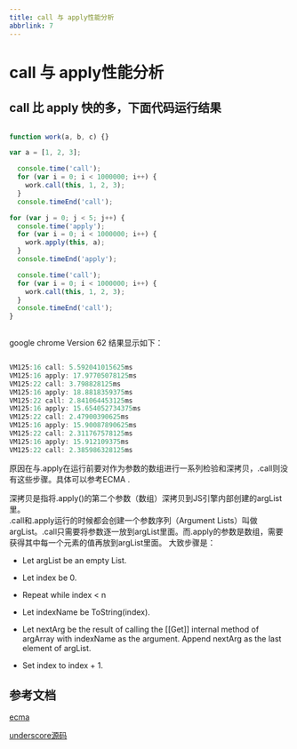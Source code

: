 ```yaml
---
title: call 与 apply性能分析
abbrlink: 7
---
```


# call 与 apply性能分析

## call 比 apply 快的多，下面代码运行结果

```javascript

function work(a, b, c) {}

var a = [1, 2, 3];

  console.time('call');
  for (var i = 0; i < 1000000; i++) {
    work.call(this, 1, 2, 3);
  }
  console.timeEnd('call');

for (var j = 0; j < 5; j++) {
  console.time('apply');
  for (var i = 0; i < 1000000; i++) {
    work.apply(this, a);
  }
  console.timeEnd('apply');

  console.time('call');
  for (var i = 0; i < 1000000; i++) {
    work.call(this, 1, 2, 3);
  }
  console.timeEnd('call');
}
    
```
google chrome Version 62 结果显示如下：
```javascript

VM125:16 call: 5.592041015625ms
VM125:16 apply: 17.97705078125ms
VM125:22 call: 3.798828125ms
VM125:16 apply: 18.8818359375ms
VM125:22 call: 2.841064453125ms
VM125:16 apply: 15.654052734375ms
VM125:22 call: 2.47900390625ms
VM125:16 apply: 15.90087890625ms
VM125:22 call: 2.311767578125ms
VM125:16 apply: 15.912109375ms
VM125:22 call: 2.385986328125ms

```

原因在与.apply在运行前要对作为参数的数组进行一系列检验和深拷贝，.call则没有这些步骤。具体可以参考ECMA .

深拷贝是指将.apply()的第二个参数（数组）深拷贝到JS引擎内部创建的argList里。    
.call和.apply运行的时候都会创建一个参数序列（Argument Lists）叫做argList。.call只需要将参数逐一放到argList里面。而.apply的参数是数组，需要获得其中每一个元素的值再放到argList里面。
大致步骤是：

- Let argList be an empty List.

- Let index be 0.

- Repeat while index < n

- Let indexName be ToString(index).
- Let nextArg be the result of calling the [[Get]] internal method of argArray with indexName as the argument.
Append nextArg as the last element of argList.
- Set index to index + 1.

## 参考文档
[ecma](http://www.ecma-international.org/ecma-262/5.1/#sec-15.3.4.3)

[underscore源码](https://segmentfault.com/q/1010000007894513)


